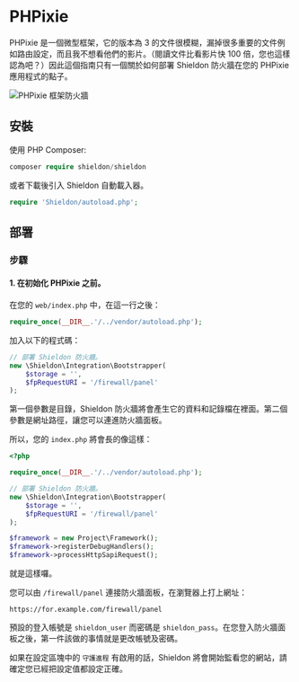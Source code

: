 # PHPixie

PHPixie 是一個微型框架，它的版本為 3 的文件很模糊，漏掉很多重要的文件例如路由設定，而且我不想看他們的影片。（閱讀文件比看影片快 100 倍，您也這樣認為吧？）因此這個指南只有一個關於如何部署 Shieldon 防火牆在您的 PHPixie 應用程式的點子。

![PHPixie 框架防火牆](https://shieldon.io/images/home/phpixie-framework-firewall.png)

## 安裝

使用 PHP Composer:

```php
composer require shieldon/shieldon
```

或者下載後引入 Shieldon 自動載入器。

```php
require 'Shieldon/autoload.php';
```

## 部署

### 步驟

#### 1. 在初始化 PHPixie 之前。

在您的 `web/index.php` 中，在這一行之後：

```php
require_once(__DIR__.'/../vendor/autoload.php');
```
加入以下的程式碼：

```php
// 部署 Shieldon 防火牆。
new \Shieldon\Integration\Bootstrapper(
    $storage = '',
    $fpRequestURI = '/firewall/panel'
);
```
第一個參數是目錄，Shieldon 防火牆將會產生它的資料和記錄檔在裡面。第二個參數是網址路徑，讓您可以連進防火牆面板。

所以，您的 `index.php` 將會長的像這樣：

```php
<?php

require_once(__DIR__.'/../vendor/autoload.php');

// 部署 Shieldon 防火牆。
new \Shieldon\Integration\Bootstrapper(
    $storage = '',
    $fpRequestURI = '/firewall/panel'
);

$framework = new Project\Framework();
$framework->registerDebugHandlers();
$framework->processHttpSapiRequest();
```

就是這樣囉。

您可以由 `/firewall/panel` 連接防火牆面板，在瀏覽器上打上網址：

```
https://for.example.com/firewall/panel
```

預設的登入帳號是 `shieldon_user` 而密碼是 `shieldon_pass`。在您登入防火牆面板之後，第一件該做的事情就是更改帳號及密碼。

如果在設定區塊中的 `守護進程` 有啟用的話，Shieldon 將會開始監看您的網站，請確定您已經把設定值都設定正確。